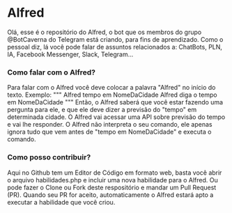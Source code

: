 # Alfred

Olá, esse é o repositório do Alfred, o bot que os membros do grupo @BotCaverna do Telegram está criando, para fins de aprendizado. Como o pessoal diz, lá você pode falar de assuntos relacionados a: ChatBots, PLN, IA, Facebook Messenger, Slack, Telegram...

### Como falar com o Alfred?
Para falar com o Alfred você deve colocar a palavra "Alfred" no início do texto. Exemplo:
"""
Alfred tempo em NomeDaCidade
Alfred diga o tempo em NomeDaCidade
"""
Então, o Alfred saberá que você estar fazendo uma pergunta para ele, e que ele deve dizer a previsão do "tempo" em determinada cidade. O Alfred vai acessar uma API sobre previsão do tempo e vai lhe responder. O Alfred não interpreta o seu comando, ele apenas ignora tudo que vem antes de "tempo em NomeDaCidade" e executa o comando.

### Como posso contribuir?
Aqui no Github tem um Editor de Código em formato web, basta você abrir o arquivo habilidades.php e incluir uma nova habilidade para o Alfred. Ou pode fazer o Clone ou Fork deste respositório e mandar um Pull Request (PR). Quando seu PR for aceito, automaticamente o Alfred estará apto a executar a habilidade que você criou.
